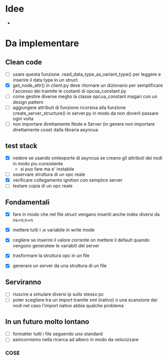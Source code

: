 # Idee
- 

# Da implementare

## Clean code
- [ ] usare questa funzione .read_data_type_as_variant_type() per leggere e inserire il data type in un struct
- [X] get_node_attr() in client.py deve ritornare un dizionario per semplificare l'accesso dei 
traimite le costanti di opcua_constant.py
- [ ] come gestire diverse meglio la classe opcua_constant magari con un design pattern
- [ ] aggiungere attributi di funzione ricorsiva alla funzione create_server_structure()
    in server.py in modo da non doverli passare ogni volta
- [ ] non importare direttamente Node e Server (in genere non importare direttamente cose) 
    dalla libraria asyncua 

## test stack
- [X] vedere se usando xmlexporte di asyncua se creano gli attributi dei nodi in modo piu consistente
    - si puo fare ma e' instabile
- [ ] osservare struttura di un opc reale 
- [X] verificare collegamento ignition con semplice server
- [ ] testare copia di un opc reale 

## Fondamentali
- [X] fare in modo che nel file struct vengano inseriti anche index diversi da ns=n;n=n 
- [X] mettere tutti i ;e variabile in write mode
- [X] cegliere se inserire il valore corrente on mettere il default quando vengono generatew le variabili del server
- [X] trasformare la struttura opc in un file
- [X] generare un server da una struttura di un file 


## Serviranno
- [ ] riuscire a simulare diversi ip sullo stesso pc
- [ ] poter scegliere tra un import tramite xml (nativo) o una scansione dei nodi nel 
    caso l'import nativo abbia qualche problema

## In un futuro molto lontano
- [ ] formatter tutti i file seguendo uno standard
- [ ] asincornismo nella ricerca ad albero in modo da velocizzare

### COSE
 
